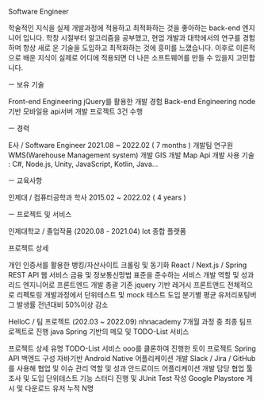 


Software Engineer

학술적인 지식을 실제 개발과정에 적용하고 최적화하는 것을 좋아하는 back-end 엔지니어 입니다. 
학창 시절부터 알고리즘을 공부했고, 현업 개발과 대학에서의 연구를 경험하며 항상 새로
운 기술을 도입하고 최적화하는 것에 흥미를 느꼈습니다. 이후로 이론적으로 배운 지식이 실제로 어디에 적용되면 더 나은 소프트웨어를 만들 수 있을지 고민합니다.



ㅡ
보유 기술

Front-end Engineering
jQuery를 활용한 개발 경험
Back-end Engineering
node기반 모바일용 api서버 개발 프로젝트 3건 수행

ㅡ
경력

E사 / Software Engineer 
2021.08 ~ 2022.02 ( 7 months )
개발팀 연구원
WMS(Warehouse Management system) 개발
GIS 개발
Map Api 개발
사용 기술 : C#, Node.js, Unity, JavaScript, Kotlin, Java… 

ㅡ
교육사항

인제대 / 컴퓨터공학과 학사
2015.02 ~ 2022.02 ( 4 years )

ㅡ
프로젝트 및 서비스

인제대학교 / 졸업작품 (2020.08 - 2021.04)
Iot 종합 플랫폼

프로젝트 상세 

개인 인증서를 활용한 뱅킹/자산사이트 크롤링 및 동기화 
React / Next.js / Spring REST API 웹 서비스
금융 및 정보통신망법 표준을  준수하는 서비스 개발
역할 및 성과
리드 엔지니어로 프론트엔드 개발 총괄 
기존 jquery 기반 레거시 프론트앤드 전체적으로 리펙토링 
개발과정에서 단위테스트 및 mock 테스트 도입 
분기별 평균 유저리포팅버그 발생률 전년대비 50%이상 감소 


HelloC / 팀 프로젝트 (202.03 ~ 2022.09)
nhnacademy 7개월 과정 중 최종 팀프로젝트로 진행
java Spring 기반의 메모 및 TODO-List 서비스

프로젝트 상세 
유명 TODO-List 서비스 ooo를 클론하여 진행한 토이 프로젝트 
Spring API 백엔드 구성 
자바기반 Android Native 어플리케이션 개발
Slack / Jira / GitHub를 사용해 협업 및 이슈 관리 
역할 및 성과 
안드로이드 어플리케이션 개발 담당
협업 툴 조사 및 도입
단위테스트 기능 스터디 진행 및 JUnit Test 작성
Google Playstore 게시 및 다운로드 유저 누적 N명 
